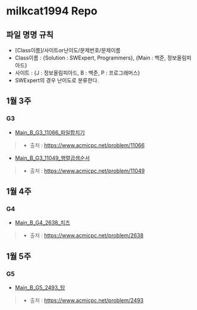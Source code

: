 # milkcat1994 Repo

## 파일 명명 규칙
* [Class이름]/사이트or난이도/문제번호/문제이름
* Class이름 : {Solution : SWExpert, Programmers}, {Main : 백준, 정보올림피아드}
* 사이트 : {J : 정보올림피아드, B : 백준, P : 프로그래머스}
* SWExpert의 경우 난이도로 분류한다.

 

## 1월 3주
### G3
* [Main_B_G3_11066_파일합치기](https://github.com/Algorithm-2021/AlgorithmStudy/blob/master/milkcat1994/1월3주/Main_B_G3_11066_파일합치기.java)
> * 출처 : https://www.acmicpc.net/problem/11066
* [Main_B_G3_11049_행렬곱셈순서](https://github.com/Algorithm-2021/AlgorithmStudy/blob/master/milkcat1994/1월3주/Main_B_G3_11049_행렬곱셈순서.java)
> * 출처 : https://www.acmicpc.net/problem/11049

 

## 1월 4주
### G4
* [Main_B_G4_2638_치즈](https://github.com/Algorithm-2021/AlgorithmStudy/blob/master/milkcat1994/1월4주/Main_B_G4_2638_치즈.java)
> * 출처 : https://www.acmicpc.net/problem/2638

 

## 1월 5주
### G5
* [Main_B_G5_2493_탑](https://github.com/Algorithm-2021/AlgorithmStudy/blob/master/milkcat1994/1월5주/Main_B_G5_2493_탑.java)
> * 출처 : https://www.acmicpc.net/problem/2493
